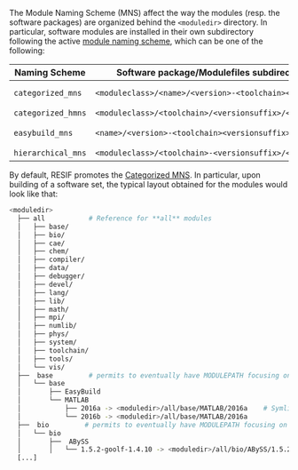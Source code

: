 The Module Naming Scheme (MNS) affect the way the modules (resp. the software packages) are organized behind the `<moduledir>` directory.
In particular, software modules are installed in their own subdirectory following the active [module naming scheme](http://easybuild.readthedocs.io/en/latest/api/easybuild.tools.module_naming_scheme.html), which can be one of the following:

| Naming Scheme       | Software package/Modulefiles subdirectory layout             | Example                          |
|---------------------|--------------------------------------------------------------|----------------------------------|
| `categorized_mns`   | `<moduleclass>/<name>/<version>-<toolchain><versionsuffix>`  | biology/ABySS/1.3.4-goolf-1.4.10 |
| `categorized_hmns`  | `<moduleclass>/<toolchain>/<versionsuffix>/<name>/<version>` | MPI/GCC/4.8.3/OpenMPI/1.6.5      |
| `easybuild_mns`     | `<name>/<version>-<toolchain><versionsuffix>`                | OpenFOAM/2.1.1-goolf-1.4.10      |
| `hierarchical_mns`  | `<moduleclass>/<toolchain>-<versionsuffix>/<name>/<version>` | Bio/ictce-5.3.0/ABySS/1.3.4      |

By default, RESIF promotes the [Categorized MNS](http://easybuild.readthedocs.io/en/latest/api/easybuild.tools.module_naming_scheme.categorized_mns.html).
In particular, upon building of a software set, the typical layout obtained for the modules would look like that:

~~~bash
<moduledir>
  ├── all           # Reference for **all** modules
  │   ├── base/
  │   ├── bio/
  │   ├── cae/
  │   ├── chem/
  │   ├── compiler/
  │   ├── data/
  │   ├── debugger/
  │   ├── devel/
  │   ├── lang/
  │   ├── lib/
  │   ├── math/
  │   ├── mpi/
  │   ├── numlib/
  │   ├── phys/
  │   ├── system/
  │   ├── toolchain/
  │   ├── tools/
  │   └── vis/
  ├──  base         # permits to eventually have MODULEPATH focusing on the 'base' category
  │   └── base
  │       ├── EasyBuild
  │       └── MATLAB
  │           ├── 2016a -> <moduledir>/all/base/MATLAB/2016a    # Symlink to modulefile on 'all'
  │           └── 2016b -> <moduledir>/all/base/MATLAB/2016a
  ├──  bio         # permits to eventually have MODULEPATH focusing on the 'bio' category
  │   └── bio
  │       ├──  ABySS
  │       │   └── 1.5.2-goolf-1.4.10 -> <moduledir>/all/bio/ABySS/1.5.2-goolf-1.4.10
  [...]
~~~
